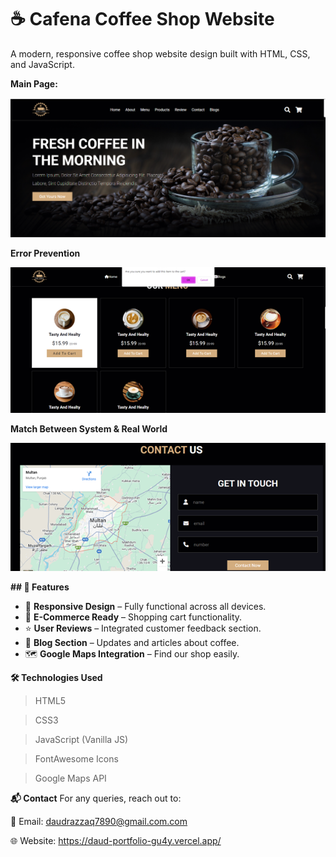 # ☕ Cafena Coffee Shop Website

A modern, responsive coffee shop website design built with HTML, CSS, and JavaScript.

**Main Page:**

![Project Screenshot](Cafena.png)


**Error Prevention**

![Project Screenshot](Error.png)


**Match Between System & Real World**

![Project Screenshot](RealWorld.png)

**## 🚀 Features**
- 🍵 **Responsive Design** – Fully functional across all devices.
- 🛒 **E-Commerce Ready** – Shopping cart functionality.
- ⭐ **User Reviews** – Integrated customer feedback section.
- 📖 **Blog Section** – Updates and articles about coffee.
- 🗺️ **Google Maps Integration** – Find our shop easily.

**🛠 Technologies Used**

 > HTML5

 > CSS3

 > JavaScript (Vanilla JS)

 > FontAwesome Icons

 > Google Maps API



**📬 Contact**
For any queries, reach out to:

📧 Email: daudrazzaq7890@gmail.com.com

🌐 Website: https://daud-portfolio-gu4y.vercel.app/
